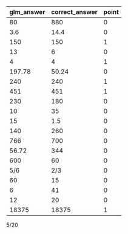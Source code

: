 | glm_answer | correct_answer | point |
| ---------- | -------------- | ----- |
| 80         | 880            | 0     |
| 3.6        | 14.4           | 0     |
| 150        | 150            | 1     |
| 13         | 6              | 0     |
| 4          | 4              | 1     |
| 197.78     | 50.24          | 0     |
| 240        | 240            | 1     |
| 451        | 451            | 1     |
| 230        | 180            | 0     |
| 10         | 35             | 0     |
| 15         | 1.5            | 0     |
| 140        | 260            | 0     |
| 766        | 700            | 0     |
| 56.72      | 344            | 0     |
| 600        | 60             | 0     |
| 5/6        | 2/3            | 0     |
| 60         | 15             | 0     |
| 6          | 41             | 0     |
| 12         | 20             | 0     |
| 18375      | 18375          | 1     |

5/20
